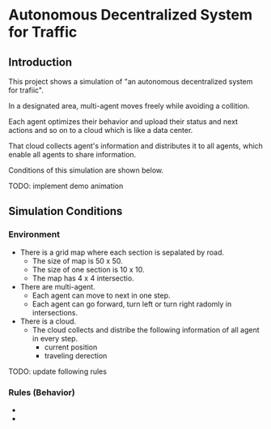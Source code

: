 # Autonomous Decentralized System for Traffic

## Introduction

This project shows a simulation of "an autonomous decentralized system for trafiic".

In a designated area, multi-agent moves freely while avoiding a collition.

Each agent optimizes their behavior and upload their status and next actions and so on to a cloud which is like a data center.

That cloud collects agent's information and distributes it to all agents, which enable all agents to share information.

Conditions of this simulation are shown below.

TODO: implement demo animation


## Simulation Conditions

### Environment
- There is a grid map where each section is sepalated by road.
    - The size of map is 50 x 50.
    - The size of one section is 10 x 10.
    - The map has 4 x 4 intersectio.
- There are multi-agent.
    - Each agent can move to next in one step.
    - Each agent can go forward, turn left or turn right radomly in intersections.
- There is a cloud.
    - The cloud collects and distribe the following information of all agent in every step.
        - current position
        - traveling derection

TODO: update following rules
### Rules (Behavior)
- 
- 
